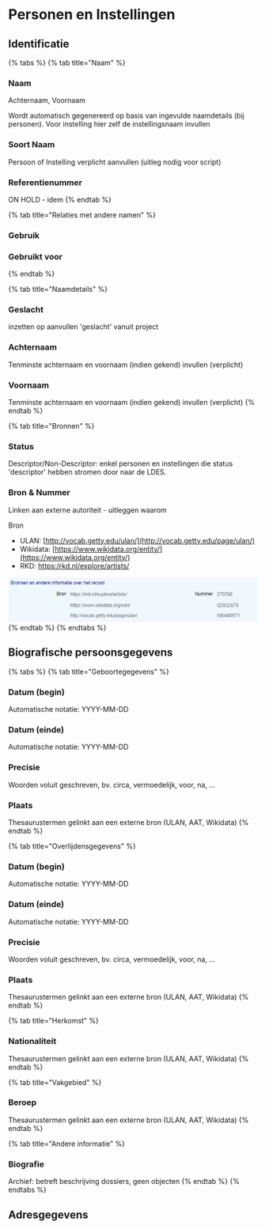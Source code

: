 # Personen en Instellingen

## Identificatie

{% tabs %}
{% tab title="Naam" %}
### Naam

Achternaam, Voornaam

Wordt automatisch gegenereerd op basis van ingevulde naamdetails \(bij personen\). Voor instelling hier zelf de instellingsnaam invullen

### Soort Naam

Persoon of Instelling verplicht aanvullen \(uitleg nodig voor script\)

### Referentienummer

ON HOLD - idem
{% endtab %}

{% tab title="Relaties met andere namen" %}
### Gebruik

### Gebruikt voor
{% endtab %}

{% tab title="Naamdetails" %}
### Geslacht

inzetten op aanvullen 'geslacht' vanuit project

### Achternaam

Tenminste achternaam en voornaam \(indien gekend\) invullen \(verplicht\)

### Voornaam

Tenminste achternaam en voornaam \(indien gekend\) invullen \(verplicht\)
{% endtab %}

{% tab title="Bronnen" %}
### Status

Descriptor/Non-Descriptor: enkel personen en instellingen die status 'descriptor' hebben stromen door naar de LDES. 

### Bron & Nummer

Linken aan externe autoriteit - uitleggen waarom

Bron

* ULAN: [http://vocab.getty.edu/ulan/](http://vocab.getty.edu/page/ulan/)
* Wikidata: [https://www.wikidata.org/entity/](https://www.wikidata.org/entity/)
* RKD: [https:/rkd.nl/explore/artists/](https://rkd.nl/nl/explore/artists)

![](../../.gitbook/assets/image%20%282%29%20%281%29.png)
{% endtab %}
{% endtabs %}

## Biografische persoonsgegevens

{% tabs %}
{% tab title="Geboortegegevens" %}
### Datum \(begin\)

Automatische notatie: YYYY-MM-DD

### Datum \(einde\)

Automatische notatie: YYYY-MM-DD

### Precisie

Woorden voluit geschreven, bv. circa, vermoedelijk, voor, na, ...

### Plaats

Thesaurustermen gelinkt aan een externe bron \(ULAN, AAT, Wikidata\)
{% endtab %}

{% tab title="Overlijdensgegevens" %}
### Datum \(begin\)

Automatische notatie: YYYY-MM-DD

### Datum \(einde\)

Automatische notatie: YYYY-MM-DD

### Precisie

Woorden voluit geschreven, bv. circa, vermoedelijk, voor, na, ...

### Plaats

Thesaurustermen gelinkt aan een externe bron \(ULAN, AAT, Wikidata\)
{% endtab %}

{% tab title="Herkomst" %}
### Nationaliteit

Thesaurustermen gelinkt aan een externe bron \(ULAN, AAT, Wikidata\)
{% endtab %}

{% tab title="Vakgebied" %}
### Beroep

Thesaurustermen gelinkt aan een externe bron \(ULAN, AAT, Wikidata\)
{% endtab %}

{% tab title="Andere informatie" %}
### Biografie

Archief: betreft beschrijving dossiers, geen objecten
{% endtab %}
{% endtabs %}

## Adresgegevens

